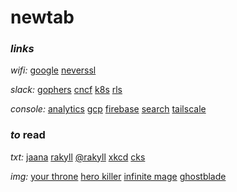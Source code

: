# newtab

### _links_

_wifi:_
[google](http://connectivitycheck.android.com/generate_204)
[neverssl](http://neverssl.com)

_slack:_
[gophers](https://gophers.slack.com/)
[cncf](https://cloud-native.slack.com/)
[k8s](https://kubernetes.slack.com/)
[rls](https://rands-leadership.slack.com/)

_console:_
[analytics](https://analytics.google.com)
[gcp](https://console.cloud.google.com/home/dashboard?project=com-seankhliao)
[firebase](https://console.firebase.google.com/project/com-seankhliao/overview)
[search](https://search.google.com/search-console/)
[tailscale](https://login.tailscale.com/admin/machines)

### _to_ read

_txt:_
[jaana](https://jbd.dev)
[rakyll](https://rakyll.org)
[@rakyll](https://medium.com/@rakyll)
[xkcd](https://xkcd.com)
[cks](https://utcc.utoronto.ca/~cks/space/blog/__IndexChron)

_img:_
[your throne](https://www.webtoons.com/en/fantasy/your-throne/list?title_no=2009)
[hero killer](https://www.webtoons.com/en/action/hero-killer/list?title_no=2745)
[infinite mage](https://asura.gg/?s=infinite+mage)
[ghostblade](https://tapas.io/series/GhostBlade/info)
